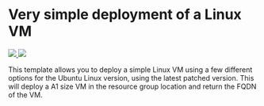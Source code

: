 # Very simple deployment of a Linux VM

<a href="https://portal.azure.com/#create/Microsoft.Template/uri/https%3A%2F%2Fraw.githubusercontent.com%2Fhkeiken%2Fazure-test%2Fmain%2F2022-05%2Fdeploy%2Fdeploy.json" target="_blank">
    <img src="http://azuredeploy.net/deploybutton.png"/>
</a>
<a href="http://armviz.io/#?load=https%3A%2F%2Fraw.githubusercontent.com%2Fhkeiken%2Fazure-test%2Fmain%2F2022-05%2Fdeploy%2Fdeploy.json" target="_blank">
    <img src="http://armviz.io/visualizebutton.png"/>
</a>


This template allows you to deploy a simple Linux VM using a few different options for the Ubuntu Linux version, using the latest patched version. This will deploy a A1 size VM in the resource group location and return the FQDN of the VM.
